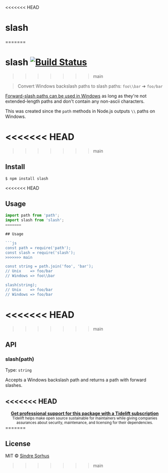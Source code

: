 <<<<<<< HEAD
# slash
=======
# slash [![Build Status](https://travis-ci.org/sindresorhus/slash.svg?branch=master)](https://travis-ci.org/sindresorhus/slash)
>>>>>>> main

> Convert Windows backslash paths to slash paths: `foo\\bar` ➔ `foo/bar`

[Forward-slash paths can be used in Windows](http://superuser.com/a/176395/6877) as long as they're not extended-length paths and don't contain any non-ascii characters.

This was created since the `path` methods in Node.js outputs `\\` paths on Windows.

<<<<<<< HEAD
=======

>>>>>>> main
## Install

```
$ npm install slash
```

<<<<<<< HEAD
## Usage

```js
import path from 'path';
import slash from 'slash';
=======

## Usage

```js
const path = require('path');
const slash = require('slash');
>>>>>>> main

const string = path.join('foo', 'bar');
// Unix    => foo/bar
// Windows => foo\\bar

slash(string);
// Unix    => foo/bar
// Windows => foo/bar
```

<<<<<<< HEAD
=======

>>>>>>> main
## API

### slash(path)

Type: `string`

Accepts a Windows backslash path and returns a path with forward slashes.

<<<<<<< HEAD
---

<div align="center">
	<b>
		<a href="https://tidelift.com/subscription/pkg/npm-slash?utm_source=npm-slash&utm_medium=referral&utm_campaign=readme">Get professional support for this package with a Tidelift subscription</a>
	</b>
	<br>
	<sub>
		Tidelift helps make open source sustainable for maintainers while giving companies<br>assurances about security, maintenance, and licensing for their dependencies.
	</sub>
</div>
=======

## License

MIT © [Sindre Sorhus](https://sindresorhus.com)
>>>>>>> main
